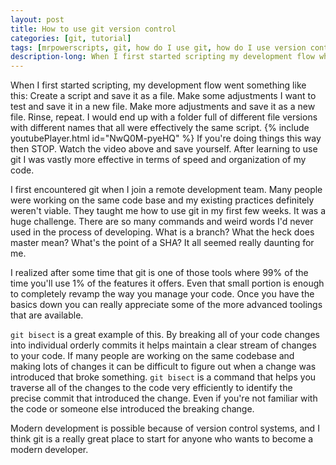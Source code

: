 ```yaml
---
layout: post
title: How to use git version control
categories: [git, tutorial]
tags: [mrpowerscripts, git, how do I use git, how do I use version control, git version control, development version control]
description-long: When I first started scripting my development flow when something like this Create a script and save it as a file. Make some adjustments I want to test and save it in a new file. Make more adjustments and save it as a new file. Rinse, repeat. I would end up with a folder full of different file versions with different names that all were effectively the same script. If you're doing things this way then STOP. Watch the video above and save yourself. After learning to use git I was vastly more effective in terms of speed and organization of my code.
---
```


When I first started scripting, my development flow went something like this: Create a script and save it as a file. Make some adjustments I want to test and save it in a new file. Make more adjustments and save it as a new file. Rinse, repeat. I would end up with a folder full of different file versions with different names that all were effectively the same script. {% include youtubePlayer.html id="NwQ0M-pyeHQ" %} If you're doing things this way then STOP. Watch the video above and save yourself. After learning to use git I was vastly more effective in terms of speed and organization of my code.

I first encountered git when I join a remote development team. Many people were working on the same code base and my existing practices definitely weren't viable. They taught me how to use git in my first few weeks. It was a huge challenge. There are so many commands and weird words I'd never used in the process of developing. What is a branch? What the heck does master mean? What's the point of a SHA? It all seemed really daunting for me.

I realized after some time that git is one of those tools where 99% of the time you'll use 1% of the features it offers. Even that small portion is enough to completely revamp the way you manage your code. Once you have the basics down you can really appreciate some of the more advanced toolings that are available.

`git bisect` is a great example of this. By breaking all of your code changes into individual orderly commits it helps maintain a clear stream of changes to your code. If many people are working on the same codebase and making lots of changes it can be difficult to figure out when a change was introduced that broke something. `git bisect` is a command that helps you traverse all of the changes to the code very efficiently to identify the precise commit that introduced the change. Even if you're not familiar with the code or someone else introduced the breaking change.

Modern development is possible because of version control systems, and I think git is a really great place to start for anyone who wants to become a modern developer.
